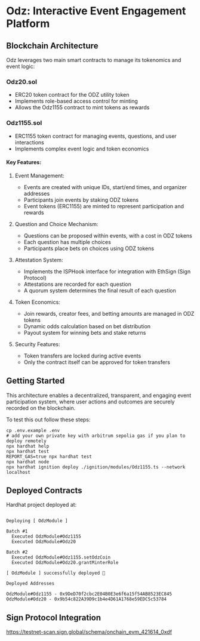 # Odz: Interactive Event Engagement Platform

## Blockchain Architecture

Odz leverages two main smart contracts to manage its tokenomics and event logic:

### Odz20.sol
- ERC20 token contract for the ODZ utility token
- Implements role-based access control for minting
- Allows the Odz1155 contract to mint tokens as rewards

### Odz1155.sol
- ERC1155 token contract for managing events, questions, and user interactions
- Implements complex event logic and token economics

#### Key Features:

1. Event Management:
   - Events are created with unique IDs, start/end times, and organizer addresses
   - Participants join events by staking ODZ tokens
   - Event tokens (ERC1155) are minted to represent participation and rewards

2. Question and Choice Mechanism:
   - Questions can be proposed within events, with a cost in ODZ tokens
   - Each question has multiple choices
   - Participants place bets on choices using ODZ tokens

3. Attestation System:
   - Implements the ISPHook interface for integration with EthSign (Sign Protocol)
   - Attestations are recorded for each question
   - A quorum system determines the final result of each question

4. Token Economics:
   - Join rewards, creator fees, and betting amounts are managed in ODZ tokens
   - Dynamic odds calculation based on bet distribution
   - Payout system for winning bets and stake returns

5. Security Features:
   - Token transfers are locked during active events
   - Only the contract itself can be approved for token transfers


## Getting Started
This architecture enables a decentralized, transparent, and engaging event participation system, where user actions and outcomes are securely recorded on the blockchain.  

To test this out follow these steps:


```shell
cp .env.example .env
# add your own private key with arbitrum sepolia gas if you plan to deploy remotely
npx hardhat help
npx hardhat test
REPORT_GAS=true npx hardhat test
npx hardhat node
npx hardhat ignition deploy ./ignition/modules/Odz1155.ts --network localhost
```

## Deployed Contracts
Hardhat project deployed at:  
```Hardhat Ignition 🚀

Deploying [ OdzModule ]

Batch #1
  Executed OdzModule#Odz1155
  Executed OdzModule#Odz20

Batch #2
  Executed OdzModule#Odz1155.setOdzCoin
  Executed OdzModule#Odz20.grantMinterRole

[ OdzModule ] successfully deployed 🚀

Deployed Addresses

OdzModule#Odz1155 - 0x9DeD70f2cbc2E04B0E3e6f6a15f54AB8523EC845
OdzModule#Odz20 - 0x9b54c822A39D9c1b4e4D61A1768e59EDC5c53784
```

## Sign Protocol Integration
https://testnet-scan.sign.global/schema/onchain_evm_421614_0xdf